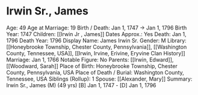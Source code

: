 # Irwin Sr., James

Age: 49
Age at Marriage: 19
Birth / Death: Jan 1, 1747 → Jan 1, 1796
Birth Year: 1747
Children: [[Irwin Jr , James]]
Dates Approx.: Yes
Death: Jan 1, 1796
Death Year: 1796
Display Name: James Irwin Sr.
Gender: M
Library: [[Honeybrooke Township, Chester County, Pennsylvania]], [[Washington County, Tennessee, USA]], [[Irwin, Irvine, Erivine, Eryvine Clan History]]
Marriage: Jan 1, 1766
Notable Figure: No
Parents: [[Irwin, Edward]], [[Woodward, Sarah]]
Place of Birth: Honeybrooke Township, Chester County, Pennsylvania, USA
Place of Death / Burial: Washington County, Tennessee, USA
Siblings (Rollup): 1
Spouse: [[Alexander, Mary]]
Summary: Irwin Sr., James (M) (49 yrs)
[B] Jan 1, 1747 - [D] Jan 1, 1796